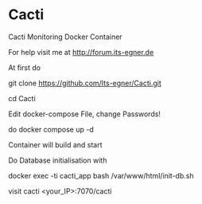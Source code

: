 # Cacti
Cacti Monitoring Docker Container

For help visit me at http://forum.its-egner.de

At first do 

git clone https://github.com/Its-egner/Cacti.git

cd Cacti

Edit docker-compose File, change Passwords!

do docker compose up -d

Container will build and start

Do Database initialisation with

docker exec -ti cacti_app bash /var/www/html/init-db.sh

visit cacti <your_IP>:7070/cacti
